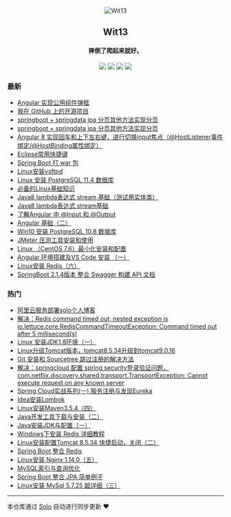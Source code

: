 <p align="center"><img alt="Wit13" src="https://avatars0.githubusercontent.com/u/25473724?s=400&u=126576524419d7855e0c28a809c0d0459a6fb8eb&v=4"></p><h2 align="center">
Wit13
</h2>

<h4 align="center">摔倒了爬起来就好。</h4>
<p align="center"><a title="Wit13" target="_blank" href="https://github.com/Wit13/solo-blog"><img src="https://img.shields.io/github/last-commit/Wit13/solo-blog.svg?style=flat-square&color=FF9900"></a>
<a title="GitHub repo size in bytes" target="_blank" href="https://github.com/Wit13/solo-blog"><img src="https://img.shields.io/github/repo-size/Wit13/solo-blog.svg?style=flat-square"></a>
<a title="Solo Version" target="_blank" href="https://github.com/b3log/solo/releases"><img src="https://img.shields.io/badge/solo-3.6.5-f1e05a.svg?style=flat-square&color=blueviolet"></a>
<a title="Hits" target="_blank" href="https://github.com/b3log/hits"><img src="https://hits.b3log.org/Wit13/solo-blog.svg"></a></p>

### 最新

* [Angular 实现公用组件弹框](http://witbolg.com/angular)
* [我在 GitHub 上的开源项目](http://witbolg.com/my-github-repos)
* [springboot + springdata jpa 分页其他方法实现分页](http://witbolg.com/articles/2019/09/29/1569758881739.html)
* [springboot + springdata jpa 分页其他方法实现分页](http://witbolg.com/springdata_page)
* [Angular 8 实现回车和上下左右键，进行切换input焦点（@HostListener事件绑定/@HostBinding属性绑定）](http://witbolg.com/angular_hostListener)
* [Eclipse常用快捷键](http://witbolg.com/eclipse_code)
* [Spring Boot 打 war 包](http://witbolg.com/springboot_war)
* [Linux安装vsftpd](http://witbolg.com/linux_vsftpd)
* [Linux 安装 PostgreSQL 11.4 数据库](http://witbolg.com/postgresql)
* [必备的Linux基础知识](http://witbolg.com/linux)
* [Java8 lambda表达式 stream 基础（测试用实体类）](http://witbolg.com/java8_lambda1_entity1)
* [Java8 lambda表达式 stream基础](http://witbolg.com/java8_lambda1)
* [了解Angular 中 @Input 和 @Output](http://witbolg.com/angular03)
* [Angular 基础（二）](http://witbolg.com/angular2)
* [Win10 安装 PostgreSQL 10.8 数据库](http://witbolg.com/postgresql1)
* [JMeter 压测工具安装和使用](http://witbolg.com/jmeter_01)
* [Linux （CentOS 7.6）最小化安装和配置](http://witbolg.com/linux_min_01)
* [Angular 环境搭建及VS Code 安装 （一）](http://witbolg.com/angular1)
* [Linux安装 Redis（六）](http://witbolg.com/linux_06)
* [SpringBoot 2.1.4版本 整合 Swagger 构建 API 文档](http://witbolg.com/springboot_swagger_01)

### 热门

* [阿里云服务部署solo个人博客](http://witbolg.com/linux_solo_mtn)
* [解决：Redis command timed out; nested exception is io.lettuce.core.RedisCommandTimeoutException: Command timed out after 5 millisecond(s)](http://witbolg.com/redis_error_01)
* [Linux 安装JDK1.8环境（一）](http://witbolg.com/linux_01)
* [Linux升级Tomcat版本，tomcat8.5.34升级到tomcat9.0.16](http://witbolg.com/linux_other_01)
* [Git 安装和 Sourcetree 跳过注册的解决方法](http://witbolg.com/git1)
* [解决：springcloud 配置 spring security登录验证问题，com.netflix.discovery.shared.transport.TransportException: Cannot execute request on any known server ](http://witbolg.com/springcloud01)
* [Spring Cloud实战系列(一) 服务注册与发现Eureka](http://witbolg.com/springcloud02)
* [Idea安装Lombok](http://witbolg.com/idea_01)
* [Linux安装Maven3.5.4（四）](http://witbolg.com/linux_04)
* [Java开发工具下载与安装（二）](http://witbolg.com/javanote_02)
* [Java安装JDK与配置（一）](http://witbolg.com/javanote_01)
* [Windows下安装 Redis 详细教程](http://witbolg.com/window_redis_01)
* [Linux安装配置Tomcat 8.5.34 快捷启动，关闭（二）](http://witbolg.com/linux_02)
* [Spring Boot 整合 Redis](http://witbolg.com/springboot_redis_01)
* [Linux安装 Nginx 1.14.0（五）](http://witbolg.com/linux_05)
* [MySQL索引与查询优化](http://witbolg.com/mysql_01)
* [Spring Boot 整合 JPA 简单例子](http://witbolg.com/springboot_data_01)
* [Linux安装 MySql 5.7.25 超详细（三）](http://witbolg.com/linux_03)



---

本仓库通过 [Solo](https://github.com/b3log/solo) 自动进行同步更新 ❤️ 